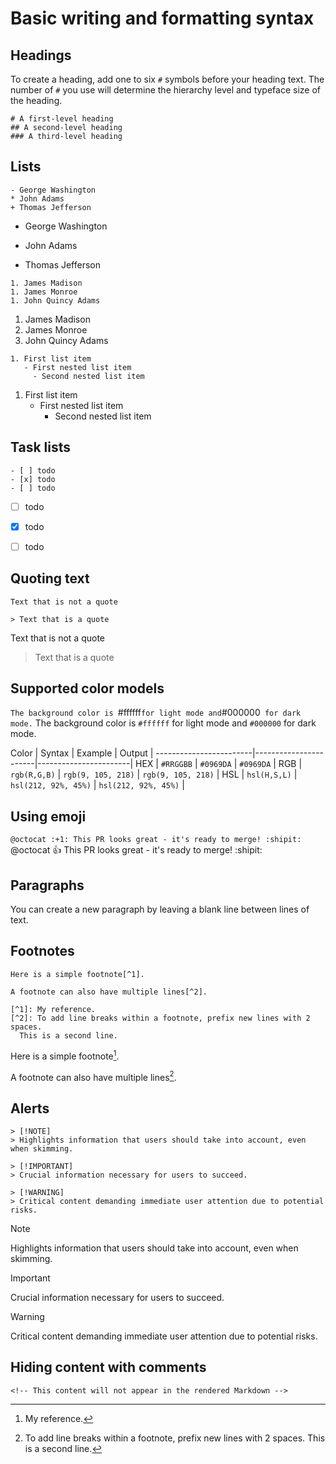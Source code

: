 # Basic writing and formatting syntax

## Headings
To create a heading, add one to six `#` symbols before your heading text. The number of `#` you use will determine the hierarchy level and typeface size of the heading.
```
# A first-level heading
## A second-level heading
### A third-level heading
```

## Lists
```
- George Washington
* John Adams
+ Thomas Jefferson
```
- George Washington
* John Adams
+ Thomas Jefferson

```
1. James Madison
1. James Monroe
1. John Quincy Adams
```
1. James Madison
2. James Monroe
3. John Quincy Adams
```
1. First list item
   - First nested list item
     - Second nested list item
```
1. First list item
   - First nested list item
     - Second nested list item

## Task lists
```
- [ ] todo
- [x] todo
- [ ] todo
```
- [ ] todo
- [x] todo
- [ ] todo


## Quoting text
```
Text that is not a quote

> Text that is a quote
```
Text that is not a quote

> Text that is a quote


## Supported color models
`The background color is `#ffffff` for light mode and `#000000` for dark mode.`
The background color is `#ffffff` for light mode and `#000000` for dark mode.

Color	| Syntax	    | Example               | Output                |
------------------------|-----------------------|-----------------------|
HEX     | `#RRGGBB`	    | `#0969DA`             | `#0969DA`             |
RGB     | `rgb(R,G,B)`  | `rgb(9, 105, 218)`    | `rgb(9, 105, 218)`    |
HSL     | `hsl(H,S,L)`  | `hsl(212, 92%, 45%)`  | `hsl(212, 92%, 45%)`  |


## Using emoji
`@octocat :+1: This PR looks great - it's ready to merge! :shipit:`
@octocat :+1: This PR looks great - it's ready to merge! :shipit:

## Paragraphs
You can create a new paragraph by leaving a blank line between lines of text.


## Footnotes
```
Here is a simple footnote[^1].

A footnote can also have multiple lines[^2].

[^1]: My reference.
[^2]: To add line breaks within a footnote, prefix new lines with 2 spaces.
  This is a second line.
```
Here is a simple footnote[^1].

A footnote can also have multiple lines[^2].

[^1]: My reference.
[^2]: To add line breaks within a footnote, prefix new lines with 2 spaces.
  This is a second line.


## Alerts
```
> [!NOTE]
> Highlights information that users should take into account, even when skimming.

> [!IMPORTANT]
> Crucial information necessary for users to succeed.

> [!WARNING]
> Critical content demanding immediate user attention due to potential risks.
```
> [!NOTE]
> Highlights information that users should take into account, even when skimming.

> [!IMPORTANT]
> Crucial information necessary for users to succeed.

> [!WARNING]
> Critical content demanding immediate user attention due to potential risks.

## Hiding content with comments
`<!-- This content will not appear in the rendered Markdown -->`
